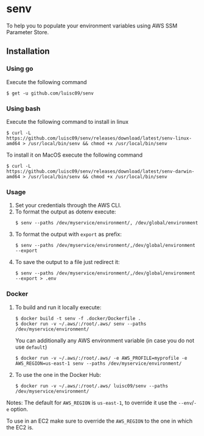 # senv

To help you to populate your environment variables using AWS SSM Parameter Store. 

## Installation

### Using go

Execute the following command

```shell
$ get -u github.com/luisc09/senv
```

### Using bash 

Execute the following command to install in linux

```shell
$ curl -L https://github.com/luisc09/senv/releases/download/latest/senv-linux-amd64 > /usr/local/bin/senv && chmod +x /usr/local/bin/senv
```

To install it on MacOS execute the following command

```shell
$ curl -L https://github.com/luisc09/senv/releases/download/latest/senv-darwin-amd64 > /usr/local/bin/senv && chmod +x /usr/local/bin/senv
```

### Usage

1. Set your credentials through the AWS CLI. 
1. To format the output as dotenv execute:
    ```shell
    $ senv --paths /dev/myservice/environment/, /dev/global/environment
    ```
1. To format the output with `export` as prefix:
    ```shell
    $ senv --paths /dev/myservice/environment/,/dev/global/environment --export
    ```
1. To save the output to a file just redirect it:
    ```
    $ senv --paths /dev/myservice/environment/,/dev/global/environment --export > .env
    ```

### Docker

1. To build and run it locally execute: 
    ```shell
    $ docker build -t senv -f .docker/Dockerfile .
    $ docker run -v ~/.aws/:/root/.aws/ senv --paths  /dev/myservice/environment/
    ```
    You can additionally any AWS environment variable (in case you do not use `default`)
    
    ```shell
    $ docker run -v ~/.aws/:/root/.aws/ -e AWS_PROFILE=myprofile -e AWS_REGION=us-east-1 senv --paths /dev/myservice/environment/
    ```
1. To use the one in the Docker Hub:
    ```shell
    $ docker run -v ~/.aws/:/root/.aws/ luisc09/senv --paths  /dev/myservice/environment/
    ```
Notes:
The default for `AWS_REGION` is `us-east-1`, to override it use the `--env`/`-e` option. 

To use in an EC2 make sure to override the `AWS_REGION` to the one in which the EC2 is. 